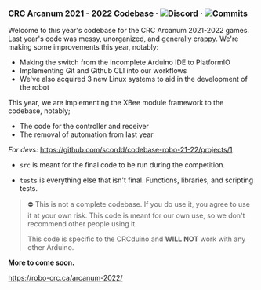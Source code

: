 ### CRC Arcanum 2021 - 2022 Codebase &middot; ![Discord](https://img.shields.io/discord/905584348739280968?label=Discord) &middot; ![Commits](https://img.shields.io/github/commit-activity/m/scordd/codebase-robo-21-22?label=Commit%20Activity)

Welcome to this year's codebase for the CRC Arcanum 2021-2022 games.
Last year's code was messy, unorganized, and generally crappy. We're making some improvements this year, notably:
- Making the switch from the incomplete Arduino IDE to PlatformIO
- Implementing Git and Github CLI into our workflows
- We've also acquired 3 new Linux systems to aid in the development of the robot

This year, we are implementing the XBee module framework to the codebase, notably;
- The code for the controller and receiver
- The removal of automation from last year

*For devs:* https://github.com/scordd/codebase-robo-21-22/projects/1
- ```src``` is meant for the final code to be run during the competition.

- ```tests``` is everything else that isn't final. Functions, libraries, and scripting tests.

> ⛔️ This is not a complete codebase. If you do use it, you agree to use it at your own risk.
>  This code is meant for our own use, so we don't recommend other people using it.
>  
>  This code is specific to the CRCduino and **WILL NOT** work with any other Arduino.

**More to come soon.**

https://robo-crc.ca/arcanum-2022/
